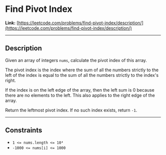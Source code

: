 # Find Pivot Index

**Link:** [https://leetcode.com/problems/find-pivot-index/description/](https://leetcode.com/problems/find-pivot-index/description/)

---

## Description

Given an array of integers `nums`, calculate the pivot index of this array.

The pivot index is the index where the sum of all the numbers strictly to the left of the index is equal to the sum of all the numbers strictly to the index's right.

If the index is on the left edge of the array, then the left sum is 0 because there are no elements to the left. This also applies to the right edge of the array.

Return the leftmost pivot index. If no such index exists, return `-1`.

---

## Constraints

- `1 <= nums.length <= 10⁴`  
- `-1000 <= nums[i] <= 1000`
